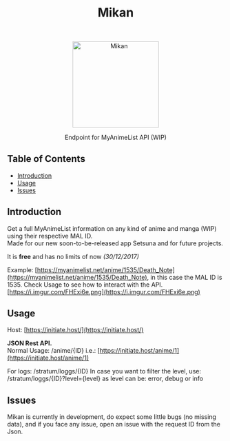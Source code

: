 <h1 align="center"> Mikan </h1> <br>

<p align="center">
  <a href="https://initiate.host/">
    <img alt="Mikan" title="Mikan" src="https://vgy.me/shLDxh.png" style="width: 200px;">
  </a>
</p>

<p align="center">
  Endpoint for MyAnimeList API (WIP)
</p>    

## Table of Contents

- [Introduction](#introduction)
- [Usage](#usage)
- [Issues](#issues)


## Introduction

Get a full MyAnimeList information on any kind of anime and manga (WIP) using their respective MAL ID.  
Made for our new soon-to-be-released app Setsuna and for future projects.  
 
It is **free** and has no limits of now _(30/12/2017)_

Example: [https://myanimelist.net/anime/1535/Death_Note](https://myanimelist.net/anime/1535/Death_Note), in this case the MAL ID is 1535. Check Usage to see how to interact with the API.
[https://i.imgur.com/FHExi6e.png](https://i.imgur.com/FHExi6e.png)

## Usage

Host:	[https://initiate.host/](https://initiate.host/)    

**JSON Rest API.**    
Normal Usage: /anime/{ID}  i.e.: [https://initiate.host/anime/1](https://initiate.host/anime/1)
  
For logs:
/stratum/loggs/{ID}
In case you want to filter the level, use:
/stratum/loggs/{ID}?level={level}
as level can be: error, debug or info

## Issues

Mikan is currently in development, do expect some little bugs (no missing data), and if you face any issue, open an issue with the request ID from the Json.
